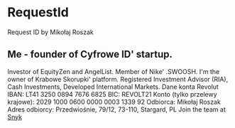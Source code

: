 # RequestId
Request ID by Mikołaj Roszak
## Me - founder of Cyfrowe ID' startup. 
Investor of EquityZen and AngelList. 
Member of Nike' .SWOOSH. 
I'm the owner of Krabowe Skorupki' platform.
Registered Investment Advisor (RIA), Cash Investments, Developed International Markets. 
Dane konta Revolut
IBAN: LT41 3250 0894 7676 6825
BIC: REVOLT21
Konto (tylko przelewy krajowe): 2029 1000 0600 0000 0003 1339 92
Odbiorca: Mikołaj Roszak
Adres odbiorcy: Przedwiośnie, 79/12, 73-110, Stargard, PL
Join the team at [Snyk](https://snyk.io)
